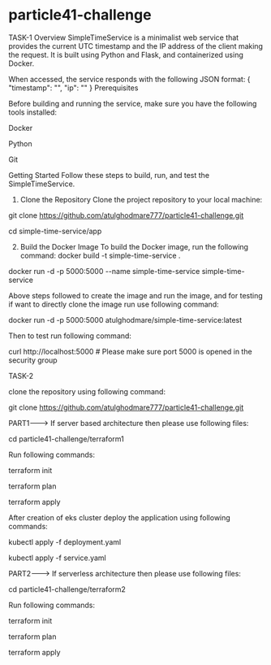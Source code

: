# particle41-challenge
TASK-1
Overview
SimpleTimeService is a minimalist web service that provides the current UTC timestamp and the IP address of the client making the request. It is built using Python and Flask, and containerized using Docker.

When accessed, the service responds with the following JSON format:
{
  "timestamp": "<current date and time>",
  "ip": "<the IP address of the visitor>"
}
Prerequisites

Before building and running the service, make sure you have the following tools installed:

Docker

Python

Git


Getting Started
Follow these steps to build, run, and test the SimpleTimeService.

1. Clone the Repository
Clone the project repository to your local machine:

git clone https://github.com/atulghodmare777/particle41-challenge.git

cd simple-time-service/app

2. Build the Docker Image
To build the Docker image, run the following command:
docker build -t simple-time-service .

docker run -d -p 5000:5000 --name simple-time-service simple-time-service

Above steps followed to create the image and run the image, and for testing if want to directly clone the image run use following command:

docker run -d -p 5000:5000 atulghodmare/simple-time-service:latest

Then to test run following command:

 curl http://localhost:5000 # Please make sure port 5000 is opened in the security group

 TASK-2

 clone the repository using following command:

 git clone https://github.com/atulghodmare777/particle41-challenge.git

PART1---> If server based architecture then please use following files:

 cd particle41-challenge/terraform1

 Run following commands:

 terraform init
 
 terraform plan
 
 terraform apply

 After creation of eks cluster deploy the application using following commands:
 
 kubectl apply -f deployment.yaml
 
 kubectl apply -f service.yaml

 PART2---> If serverless architecture then please use following files:

cd particle41-challenge/terraform2

 Run following commands:
 
 terraform init
 
 terraform plan
 
 terraform apply
 

 
